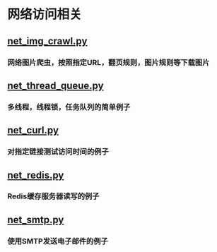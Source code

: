 # 网络访问相关

## [net_img_crawl.py](net_img_crawl.py)
### 网络图片爬虫，按照指定URL，翻页规则，图片规则等下载图片

## [net_thread_queue.py](net_thread_queue.py)
### 多线程，线程锁，任务队列的简单例子

## [net_curl.py](net_curl.py)
### 对指定链接测试访问时间的例子

## [net_redis.py](net_redis.py)
### Redis缓存服务器读写的例子

## [net_smtp.py](net_smtp.py)
### 使用SMTP发送电子邮件的例子


